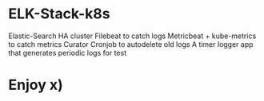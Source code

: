 # ELK-Stack-k8s
Elastic-Search HA cluster
Filebeat to catch logs
Metricbeat + kube-metrics to catch metrics
Curator Cronjob to autodelete old logs
A timer logger app that generates periodic logs for test
# Enjoy x)